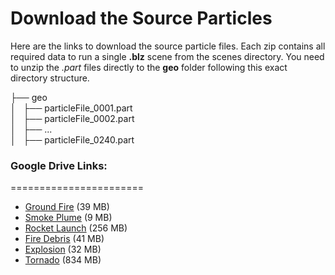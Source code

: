 # Download the Source Particles

Here are the links to download the source particle files. Each zip contains all required data to run a single **.blz** scene from the scenes directory. You need to unzip the *.part* files directly to the **geo** folder following this exact directory structure.

├── geo <br>
│   ├── particleFile_0001.part <br>
│   ├── particleFile_0002.part <br>
│   ├──            ...         <br>
│   ├── particleFile_0240.part <br>

### Google Drive Links:
=======================
* [Ground Fire](https://drive.google.com/file/d/1Wb-UpZEkyApxI_PJLiFBqoqsMxRrDBJg/view?usp=sharing) (39 MB)
* [Smoke Plume](https://drive.google.com/file/d/1QjAPtT_0DQgp3PvtuTgGjInD0FY7Mogu/view?usp=sharing) (9 MB)
* [Rocket Launch](https://drive.google.com/file/d/1Xixqym3jMG285aV70jb1zCg7LQ1Rs-yn/view?usp=sharing) (256 MB)
* [Fire Debris](https://drive.google.com/file/d/1VlLmogMheYVpyD9jJmBH1Rje41st2yRd/view?usp=sharing) (41 MB)
* [Explosion](https://drive.google.com/file/d/1YDbcP2cgtN8I5ybohL1pckNitGmvi4Zj/view?usp=sharing) (32 MB)
* [Tornado](https://drive.google.com/file/d/1gXL0BuUrb59QkODcQ0p46HU3tsDISkNP/view?usp=sharing) (834 MB)
